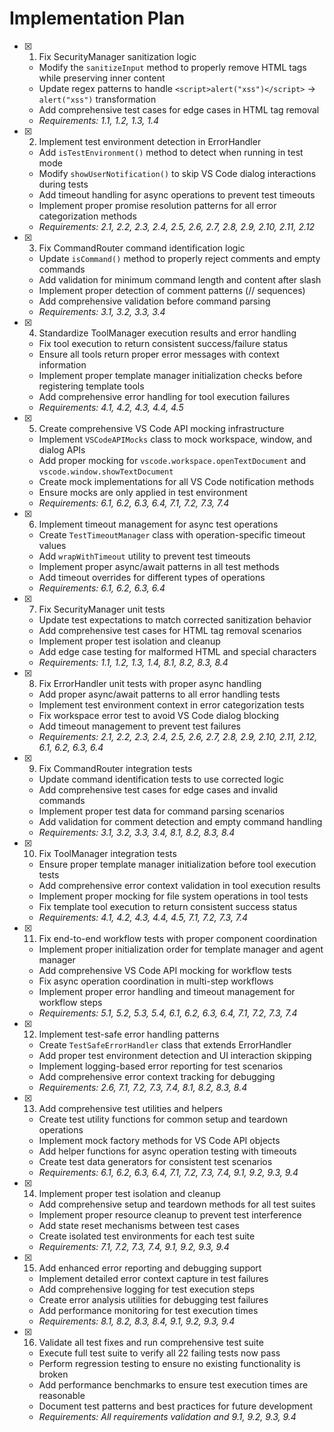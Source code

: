 # Implementation Plan

- [x] 1. Fix SecurityManager sanitization logic
  - Modify the `sanitizeInput` method to properly remove HTML tags while preserving inner content
  - Update regex patterns to handle `<script>alert("xss")</script>` → `alert("xss")` transformation
  - Add comprehensive test cases for edge cases in HTML tag removal
  - _Requirements: 1.1, 1.2, 1.3, 1.4_

- [x] 2. Implement test environment detection in ErrorHandler
  - Add `isTestEnvironment()` method to detect when running in test mode
  - Modify `showUserNotification()` to skip VS Code dialog interactions during tests
  - Add timeout handling for async operations to prevent test timeouts
  - Implement proper promise resolution patterns for all error categorization methods
  - _Requirements: 2.1, 2.2, 2.3, 2.4, 2.5, 2.6, 2.7, 2.8, 2.9, 2.10, 2.11, 2.12_

- [x] 3. Fix CommandRouter command identification logic
  - Update `isCommand()` method to properly reject comments and empty commands
  - Add validation for minimum command length and content after slash
  - Implement proper detection of comment patterns (// sequences)
  - Add comprehensive validation before command parsing
  - _Requirements: 3.1, 3.2, 3.3, 3.4_

- [x] 4. Standardize ToolManager execution results and error handling
  - Fix tool execution to return consistent success/failure status
  - Ensure all tools return proper error messages with context information
  - Implement proper template manager initialization checks before registering template tools
  - Add comprehensive error handling for tool execution failures
  - _Requirements: 4.1, 4.2, 4.3, 4.4, 4.5_

- [x] 5. Create comprehensive VS Code API mocking infrastructure
  - Implement `VSCodeAPIMocks` class to mock workspace, window, and dialog APIs
  - Add proper mocking for `vscode.workspace.openTextDocument` and `vscode.window.showTextDocument`
  - Create mock implementations for all VS Code notification methods
  - Ensure mocks are only applied in test environment
  - _Requirements: 6.1, 6.2, 6.3, 6.4, 7.1, 7.2, 7.3, 7.4_

- [x] 6. Implement timeout management for async test operations
  - Create `TestTimeoutManager` class with operation-specific timeout values
  - Add `wrapWithTimeout` utility to prevent test timeouts
  - Implement proper async/await patterns in all test methods
  - Add timeout overrides for different types of operations
  - _Requirements: 6.1, 6.2, 6.3, 6.4_

- [x] 7. Fix SecurityManager unit tests
  - Update test expectations to match corrected sanitization behavior
  - Add comprehensive test cases for HTML tag removal scenarios
  - Implement proper test isolation and cleanup
  - Add edge case testing for malformed HTML and special characters
  - _Requirements: 1.1, 1.2, 1.3, 1.4, 8.1, 8.2, 8.3, 8.4_

- [x] 8. Fix ErrorHandler unit tests with proper async handling
  - Add proper async/await patterns to all error handling tests
  - Implement test environment context in error categorization tests
  - Fix workspace error test to avoid VS Code dialog blocking
  - Add timeout management to prevent test failures
  - _Requirements: 2.1, 2.2, 2.3, 2.4, 2.5, 2.6, 2.7, 2.8, 2.9, 2.10, 2.11, 2.12, 6.1, 6.2, 6.3, 6.4_

- [x] 9. Fix CommandRouter integration tests
  - Update command identification tests to use corrected logic
  - Add comprehensive test cases for edge cases and invalid commands
  - Implement proper test data for command parsing scenarios
  - Add validation for comment detection and empty command handling
  - _Requirements: 3.1, 3.2, 3.3, 3.4, 8.1, 8.2, 8.3, 8.4_

- [x] 10. Fix ToolManager integration tests
  - Ensure proper template manager initialization before tool execution tests
  - Add comprehensive error context validation in tool execution results
  - Implement proper mocking for file system operations in tool tests
  - Fix template tool execution to return consistent success status
  - _Requirements: 4.1, 4.2, 4.3, 4.4, 4.5, 7.1, 7.2, 7.3, 7.4_

- [x] 11. Fix end-to-end workflow tests with proper component coordination
  - Implement proper initialization order for template manager and agent manager
  - Add comprehensive VS Code API mocking for workflow tests
  - Fix async operation coordination in multi-step workflows
  - Implement proper error handling and timeout management for workflow steps
  - _Requirements: 5.1, 5.2, 5.3, 5.4, 6.1, 6.2, 6.3, 6.4, 7.1, 7.2, 7.3, 7.4_

- [x] 12. Implement test-safe error handling patterns
  - Create `TestSafeErrorHandler` class that extends ErrorHandler
  - Add proper test environment detection and UI interaction skipping
  - Implement logging-based error reporting for test scenarios
  - Add comprehensive error context tracking for debugging
  - _Requirements: 2.6, 7.1, 7.2, 7.3, 7.4, 8.1, 8.2, 8.3, 8.4_

- [x] 13. Add comprehensive test utilities and helpers
  - Create test utility functions for common setup and teardown operations
  - Implement mock factory methods for VS Code API objects
  - Add helper functions for async operation testing with timeouts
  - Create test data generators for consistent test scenarios
  - _Requirements: 6.1, 6.2, 6.3, 6.4, 7.1, 7.2, 7.3, 7.4, 9.1, 9.2, 9.3, 9.4_

- [x] 14. Implement proper test isolation and cleanup
  - Add comprehensive setup and teardown methods for all test suites
  - Implement proper resource cleanup to prevent test interference
  - Add state reset mechanisms between test cases
  - Create isolated test environments for each test suite
  - _Requirements: 7.1, 7.2, 7.3, 7.4, 9.1, 9.2, 9.3, 9.4_

- [x] 15. Add enhanced error reporting and debugging support
  - Implement detailed error context capture in test failures
  - Add comprehensive logging for test execution steps
  - Create error analysis utilities for debugging test failures
  - Add performance monitoring for test execution times
  - _Requirements: 8.1, 8.2, 8.3, 8.4, 9.1, 9.2, 9.3, 9.4_

- [x] 16. Validate all test fixes and run comprehensive test suite
  - Execute full test suite to verify all 22 failing tests now pass
  - Perform regression testing to ensure no existing functionality is broken
  - Add performance benchmarks to ensure test execution times are reasonable
  - Document test patterns and best practices for future development
  - _Requirements: All requirements validation and 9.1, 9.2, 9.3, 9.4_